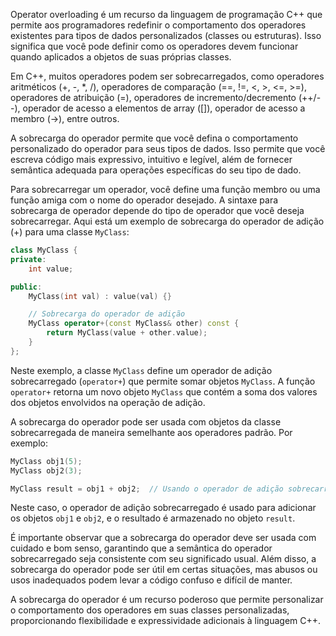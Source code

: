 Operator overloading é um recurso da linguagem de programação C++ que permite aos programadores redefinir o comportamento dos operadores existentes para tipos de dados personalizados (classes ou estruturas). Isso significa que você pode definir como os operadores devem funcionar quando aplicados a objetos de suas próprias classes.

Em C++, muitos operadores podem ser sobrecarregados, como operadores aritméticos (+, -, *, /), operadores de comparação (==, !=, <, >, <=, >=), operadores de atribuição (=), operadores de incremento/decremento (++/--), operador de acesso a elementos de array ([]), operador de acesso a membro (->), entre outros.

A sobrecarga do operador permite que você defina o comportamento personalizado do operador para seus tipos de dados. Isso permite que você escreva código mais expressivo, intuitivo e legível, além de fornecer semântica adequada para operações específicas do seu tipo de dado.

Para sobrecarregar um operador, você define uma função membro ou uma função amiga com o nome do operador desejado. A sintaxe para sobrecarga de operador depende do tipo de operador que você deseja sobrecarregar. Aqui está um exemplo de sobrecarga do operador de adição (+) para uma classe `MyClass`:

```cpp
class MyClass {
private:
    int value;

public:
    MyClass(int val) : value(val) {}

    // Sobrecarga do operador de adição
    MyClass operator+(const MyClass& other) const {
        return MyClass(value + other.value);
    }
};
```

Neste exemplo, a classe `MyClass` define um operador de adição sobrecarregado (`operator+`) que permite somar objetos `MyClass`. A função `operator+` retorna um novo objeto `MyClass` que contém a soma dos valores dos objetos envolvidos na operação de adição.

A sobrecarga do operador pode ser usada com objetos da classe sobrecarregada de maneira semelhante aos operadores padrão. Por exemplo:

```cpp
MyClass obj1(5);
MyClass obj2(3);

MyClass result = obj1 + obj2;  // Usando o operador de adição sobrecarregado
```

Neste caso, o operador de adição sobrecarregado é usado para adicionar os objetos `obj1` e `obj2`, e o resultado é armazenado no objeto `result`.

É importante observar que a sobrecarga do operador deve ser usada com cuidado e bom senso, garantindo que a semântica do operador sobrecarregado seja consistente com seu significado usual. Além disso, a sobrecarga do operador pode ser útil em certas situações, mas abusos ou usos inadequados podem levar a código confuso e difícil de manter.

A sobrecarga do operador é um recurso poderoso que permite personalizar o comportamento dos operadores em suas classes personalizadas, proporcionando flexibilidade e expressividade adicionais à linguagem C++.
